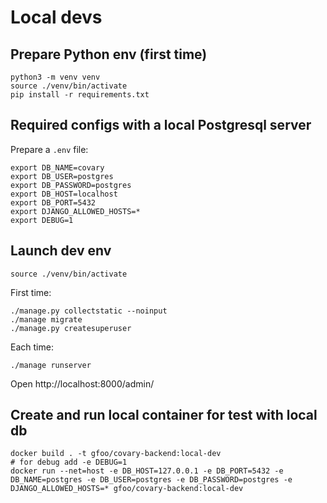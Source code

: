 # Local devs


## Prepare Python env (first time)

```
python3 -m venv venv
source ./venv/bin/activate
pip install -r requirements.txt
```

## Required configs with a local Postgresql server

Prepare a `.env` file:

```
export DB_NAME=covary
export DB_USER=postgres
export DB_PASSWORD=postgres
export DB_HOST=localhost
export DB_PORT=5432
export DJANGO_ALLOWED_HOSTS=*
export DEBUG=1
```

## Launch dev env

```
source ./venv/bin/activate
```

First time:

```
./manage.py collectstatic --noinput
./manage migrate
./manage.py createsuperuser
```

Each time:
```
./manage runserver
```


Open http://localhost:8000/admin/

## Create and run local container for test with local db

```
docker build . -t gfoo/covary-backend:local-dev
# for debug add -e DEBUG=1
docker run --net=host -e DB_HOST=127.0.0.1 -e DB_PORT=5432 -e DB_NAME=postgres -e DB_USER=postgres -e DB_PASSWORD=postgres -e DJANGO_ALLOWED_HOSTS=* gfoo/covary-backend:local-dev
```
